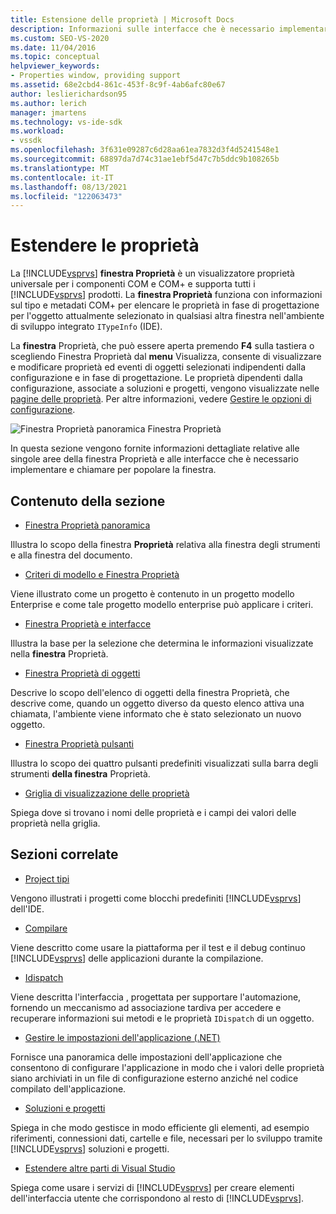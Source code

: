 ```yaml
---
title: Estensione delle proprietà | Microsoft Docs
description: Informazioni sulle interfacce che è necessario implementare e chiamare per estendere l'elenco di proprietà nel Visual Studio Finestra Proprietà.
ms.custom: SEO-VS-2020
ms.date: 11/04/2016
ms.topic: conceptual
helpviewer_keywords:
- Properties window, providing support
ms.assetid: 68e2cbd4-861c-453f-8c9f-4ab6afc80e67
author: leslierichardson95
ms.author: lerich
manager: jmartens
ms.technology: vs-ide-sdk
ms.workload:
- vssdk
ms.openlocfilehash: 3f631e09287c6d28aa61ea7832d3f4d5241548e1
ms.sourcegitcommit: 68897da7d74c31ae1ebf5d47c7b5ddc9b108265b
ms.translationtype: MT
ms.contentlocale: it-IT
ms.lasthandoff: 08/13/2021
ms.locfileid: "122063473"
---
```

# <a name="extend-properties"></a>Estendere le proprietà
La [!INCLUDE[vsprvs](../../code-quality/includes/vsprvs_md.md)] **finestra Proprietà** è un visualizzatore proprietà universale per i componenti COM e COM+ e supporta tutti i [!INCLUDE[vsprvs](../../code-quality/includes/vsprvs_md.md)] prodotti. La **finestra Proprietà** funziona con informazioni sul tipo e metadati COM+ per elencare le proprietà in fase di progettazione per l'oggetto attualmente selezionato in qualsiasi altra finestra nell'ambiente di sviluppo integrato `ITypeInfo` (IDE).

 La **finestra** Proprietà, che può essere aperta premendo **F4** sulla tastiera o scegliendo Finestra Proprietà dal **menu** Visualizza, consente di visualizzare e modificare proprietà ed eventi di oggetti selezionati indipendenti dalla configurazione e in fase di progettazione.  Le proprietà dipendenti dalla configurazione, associate a soluzioni e progetti, vengono visualizzate nelle [pagine delle proprietà](../../extensibility/internals/property-pages.md). Per altre informazioni, vedere [Gestire le opzioni di configurazione](../../extensibility/internals/managing-configuration-options.md).

 ![Finestra Proprietà panoramica](../../extensibility/internals/media/vspropertieswindow.png "vsPropertiesWindow") Finestra Proprietà

 In questa sezione vengono fornite informazioni dettagliate  relative alle singole aree della finestra Proprietà e alle interfacce che è necessario implementare e chiamare per popolare la finestra.

## <a name="in-this-section"></a>Contenuto della sezione
- [Finestra Proprietà panoramica](../../extensibility/internals/properties-window-overview.md)

 Illustra lo scopo della finestra **Proprietà** relativa alla finestra degli strumenti e alla finestra del documento.

- [Criteri di modello e Finestra Proprietà](../../extensibility/internals/template-policy-and-the-properties-window.md)

 Viene illustrato come un progetto è contenuto in un progetto modello Enterprise e come tale progetto modello enterprise può applicare i criteri.

- [Finestra Proprietà e interfacce](../../extensibility/internals/properties-window-fields-and-interfaces.md)

 Illustra la base per la selezione che determina le informazioni visualizzate nella **finestra** Proprietà.

- [Finestra Proprietà di oggetti](../../extensibility/internals/properties-window-object-list.md)

 Descrive lo scopo  dell'elenco di oggetti della finestra Proprietà, che descrive come, quando un oggetto diverso da questo elenco attiva una chiamata, l'ambiente viene informato che è stato selezionato un nuovo oggetto.

- [Finestra Proprietà pulsanti](../../extensibility/internals/properties-window-buttons.md)

 Illustra lo scopo dei quattro pulsanti predefiniti visualizzati sulla barra degli strumenti **della finestra** Proprietà.

- [Griglia di visualizzazione delle proprietà](../../extensibility/internals/properties-display-grid.md)

 Spiega dove si trovano i nomi delle proprietà e i campi dei valori delle proprietà nella griglia.

## <a name="related-sections"></a>Sezioni correlate
- [Project tipi](../../extensibility/internals/project-types.md)

 Vengono illustrati i progetti come blocchi predefiniti [!INCLUDE[vsprvs](../../code-quality/includes/vsprvs_md.md)] dell'IDE.

- [Compilare](../../ide/compiling-and-building-in-visual-studio.md)

 Viene descritto come usare la piattaforma per il test e il debug continuo [!INCLUDE[vsprvs](../../code-quality/includes/vsprvs_md.md)] delle applicazioni durante la compilazione.

- [Idispatch](/previous-versions/windows/desktop/api/oaidl/nn-oaidl-idispatch)

 Viene descritta l'interfaccia , progettata per supportare l'automazione, fornendo un meccanismo ad associazione tardiva per accedere e recuperare informazioni sui metodi e le proprietà `IDispatch` di un oggetto.

- [Gestire le impostazioni dell'applicazione (.NET)](../../ide/managing-application-settings-dotnet.md)

 Fornisce una panoramica delle impostazioni dell'applicazione che consentono di configurare l'applicazione in modo che i valori delle proprietà siano archiviati in un file di configurazione esterno anziché nel codice compilato dell'applicazione.

- [Soluzioni e progetti](../../ide/solutions-and-projects-in-visual-studio.md)

 Spiega in che modo gestisce in modo efficiente gli elementi, ad esempio riferimenti, connessioni dati, cartelle e file, necessari per lo sviluppo tramite [!INCLUDE[vsprvs](../../code-quality/includes/vsprvs_md.md)] soluzioni e progetti.

- [Estendere altre parti di Visual Studio](../../extensibility/extending-other-parts-of-visual-studio.md)

 Spiega come usare i servizi di [!INCLUDE[vsprvs](../../code-quality/includes/vsprvs_md.md)] per creare elementi dell'interfaccia utente che corrispondono al resto di [!INCLUDE[vsprvs](../../code-quality/includes/vsprvs_md.md)].
